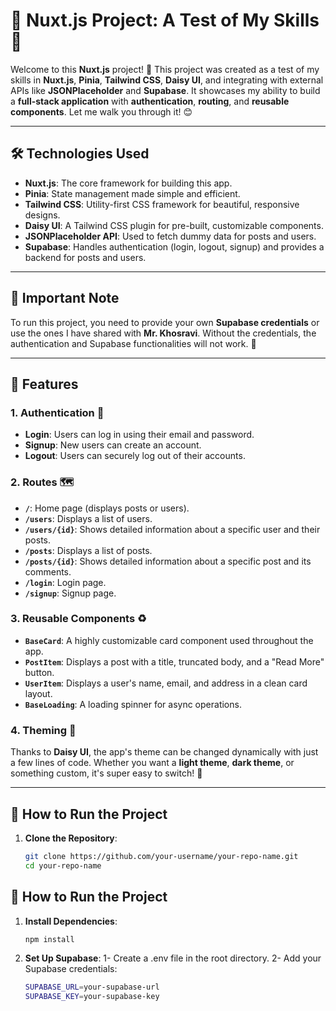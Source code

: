 # 🌟 Nuxt.js Project: A Test of My Skills 🌟

Welcome to this **Nuxt.js** project! 🚀 This project was created as a test of my skills in **Nuxt.js**, **Pinia**, **Tailwind CSS**, **Daisy UI**, and integrating with external APIs like **JSONPlaceholder** and **Supabase**. It showcases my ability to build a **full-stack application** with **authentication**, **routing**, and **reusable components**. Let me walk you through it! 😊

---

## 🛠️ **Technologies Used**

- **Nuxt.js**: The core framework for building this app.
- **Pinia**: State management made simple and efficient.
- **Tailwind CSS**: Utility-first CSS framework for beautiful, responsive designs.
- **Daisy UI**: A Tailwind CSS plugin for pre-built, customizable components.
- **JSONPlaceholder API**: Used to fetch dummy data for posts and users.
- **Supabase**: Handles authentication (login, logout, signup) and provides a backend for posts and users.

---

## 🚨 **Important Note**

To run this project, you need to provide your own **Supabase credentials** or use the ones I have shared with **Mr. Khosravi**. Without the credentials, the authentication and Supabase functionalities will not work. 🔑

---

## 🎨 **Features**

### 1. **Authentication** 🔐

- **Login**: Users can log in using their email and password.
- **Signup**: New users can create an account.
- **Logout**: Users can securely log out of their accounts.

### 2. **Routes** 🗺️

- **`/`**: Home page (displays posts or users).
- **`/users`**: Displays a list of users.
- **`/users/{id}`**: Shows detailed information about a specific user and their posts.
- **`/posts`**: Displays a list of posts.
- **`/posts/{id}`**: Shows detailed information about a specific post and its comments.
- **`/login`**: Login page.
- **`/signup`**: Signup page.

### 3. **Reusable Components** ♻️

- **`BaseCard`**: A highly customizable card component used throughout the app.
- **`PostItem`**: Displays a post with a title, truncated body, and a "Read More" button.
- **`UserItem`**: Displays a user's name, email, and address in a clean card layout.
- **`BaseLoading`**: A loading spinner for async operations.

### 4. **Theming** 🌈

Thanks to **Daisy UI**, the app's theme can be changed dynamically with just a few lines of code. Whether you want a **light theme**, **dark theme**, or something custom, it's super easy to switch! 🎨

---

## 🚀 **How to Run the Project**

1. **Clone the Repository**:

   ```bash
   git clone https://github.com/your-username/your-repo-name.git
   cd your-repo-name
   ```

## 🚀 **How to Run the Project**

1. **Install Dependencies**:

   ```bash
   npm install
   ```

2. **Set Up Supabase**:
   1- Create a .env file in the root directory.
   2- Add your Supabase credentials:
   
   ```bash
   SUPABASE_URL=your-supabase-url
   SUPABASE_KEY=your-supabase-key
   ```